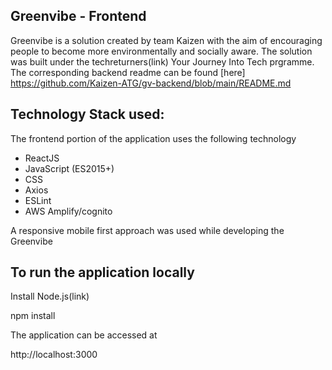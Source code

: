 ## Greenvibe - Frontend

Greenvibe is a solution created by team Kaizen with the aim of encouraging people to become more environmentally and socially aware. The solution was built under the techreturners(link) Your Journey Into Tech prgramme. The corresponding backend readme can be found [here] https://github.com/Kaizen-ATG/gv-backend/blob/main/README.md 

## Technology Stack used:

The frontend portion of the application uses the following technology 

* ReactJS
* JavaScript (ES2015+)
* CSS
* Axios
* ESLint
* AWS Amplify/cognito

A responsive mobile first approach was used while developing the Greenvibe

## To run the application locally

Install Node.js(link)

npm install

The application can be accessed at 

http://localhost:3000



